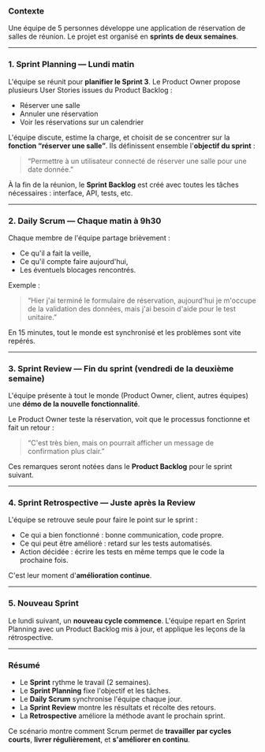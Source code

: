 ### Contexte

Une équipe de 5 personnes développe une application de réservation de salles de réunion.
Le projet est organisé en **sprints de deux semaines**.

---

### 1. **Sprint Planning** — Lundi matin

L'équipe se réunit pour **planifier le Sprint 3**.
Le Product Owner propose plusieurs User Stories issues du Product Backlog :

* Réserver une salle
* Annuler une réservation
* Voir les réservations sur un calendrier

L'équipe discute, estime la charge, et choisit de se concentrer sur la **fonction “réserver une salle”**.
Ils définissent ensemble l'**objectif du sprint** :

> “Permettre à un utilisateur connecté de réserver une salle pour une date donnée.”

À la fin de la réunion, le **Sprint Backlog** est créé avec toutes les tâches nécessaires : interface, API, tests, etc.

---

### 2. **Daily Scrum** — Chaque matin à 9h30

Chaque membre de l'équipe partage brièvement :

* Ce qu'il a fait la veille,
* Ce qu'il compte faire aujourd'hui,
* Les éventuels blocages rencontrés.

Exemple :

> “Hier j'ai terminé le formulaire de réservation, aujourd'hui je m'occupe de la validation des données, mais j'ai besoin d'aide pour le test unitaire.”

En 15 minutes, tout le monde est synchronisé et les problèmes sont vite repérés.

---

### 3. **Sprint Review** — Fin du sprint (vendredi de la deuxième semaine)

L'équipe présente à tout le monde (Product Owner, client, autres équipes) une **démo de la nouvelle fonctionnalité**.

Le Product Owner teste la réservation, voit que le processus fonctionne et fait un retour :

> “C'est très bien, mais on pourrait afficher un message de confirmation plus clair.”

Ces remarques seront notées dans le **Product Backlog** pour le sprint suivant.

---

### 4. **Sprint Retrospective** — Juste après la Review

L'équipe se retrouve seule pour faire le point sur le sprint :

* Ce qui a bien fonctionné : bonne communication, code propre.
* Ce qui peut être amélioré : retard sur les tests automatisés.
* Action décidée : écrire les tests en même temps que le code la prochaine fois.

C'est leur moment d'**amélioration continue**.

---

### 5. **Nouveau Sprint**

Le lundi suivant, un **nouveau cycle commence**.
L'équipe repart en Sprint Planning avec un Product Backlog mis à jour, et applique les leçons de la rétrospective.

---

### Résumé

* Le **Sprint** rythme le travail (2 semaines).
* Le **Sprint Planning** fixe l'objectif et les tâches.
* Le **Daily Scrum** synchronise l'équipe chaque jour.
* La **Sprint Review** montre les résultats et récolte des retours.
* La **Retrospective** améliore la méthode avant le prochain sprint.

Ce scénario montre comment Scrum permet de **travailler par cycles courts**, **livrer régulièrement**, et **s'améliorer en continu**.
